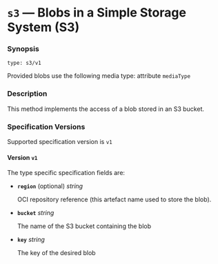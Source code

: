 # `s3` &#8212; Blobs in a Simple Storage System (S3)


### Synopsis
```
type: s3/v1
```

Provided blobs use the following media type: attribute `mediaType`

### Description

This method implements the access of a blob stored in an S3 bucket.


### Specification Versions

Supported specification version is `v1`

#### Version `v1`

The type specific specification fields are:

- **`region`** (optional) *string*

  OCI repository reference (this artefact name used to store the blob).

- **`bucket`** *string*

  The name of the S3 bucket containing the blob

- **`key`** *string*

  The key of the desired blob



